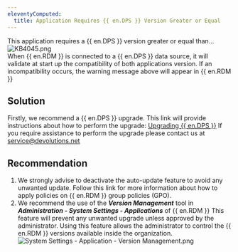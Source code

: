 ```yaml
---
eleventyComputed:
  title: Application Requires {{ en.DPS }} Version Greater or Equal
---
```

This application requires a {{ en.DPS }} version greater or equal than...  
![KB4045.png](/img/en/kb/KB4045.png)  
When {{ en.RDM }} is connected to a {{ en.DPS }} data source, it will validate at start up the compatibility of both applications version. If an incompatibility occurs, the warning message above will appear in {{ en.RDM }}
## Solution
Firstly, we recommend a {{ en.DPS }} upgrade. This link will provide instructions about how to perform the upgrade: [Upgrading {{ en.DPS }}](https://helpserver.devolutions.net/upgrade_rdms.html) If you require assistance to perform the upgrade please contact us at [service@devolutions.net](mailto:service@devolutions.net)
## Recommendation
1. We strongly advise to deactivate the auto-update feature to avoid any unwanted update. Follow this link for more information about how to apply policies on {{ en.RDM }} group policies (GPO).
1. We recommend the use of the ***Version Management*** tool in ***Administration - System Settings - Applications*** of {{ en.RDM }} This feature will prevent any unwanted upgrade unless approved by the administrator. Using this feature allows the administrator to control the {{ en.RDM }} versions available inside the organization.  
![System Settings - Application - Version Management.png](/img/en/kb/kb4046.png)
